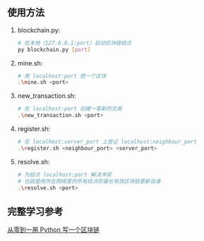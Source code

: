 ## 使用方法

1. blockchain.py:  
    ```bash
    # 在本地（127.0.0.1:port）启动区块链结点
    py blockchain.py [port]
    ```

2. mine.sh:  
    ```bash
    # 用 localhost:port 挖一个区块
    .\mine.sh <port>
    ```

3. new_transaction.sh:  
    ```bash
    # 在 localhost:port 创建一笔新的交易
    .\new_transaction.sh <port>
    ```

4. register.sh:  
    ```bash
    # 在 localhost:server_port 上登记 localhost:neighbour_port
    .\register.sh <neighbour_port> <server_port>
    ```

5. resolve.sh:  
    ```bash
    # 为结点 localhost:port 解决冲突
    # 也就是用所在网络里的所有结点的最长有效区块链更新自身
    .\resolve.sh <port>
    ```

## 完整学习参考
[从零到一用 Python 写一个区块链](https://juejin.cn/post/6844903508060143630#heading-13)
